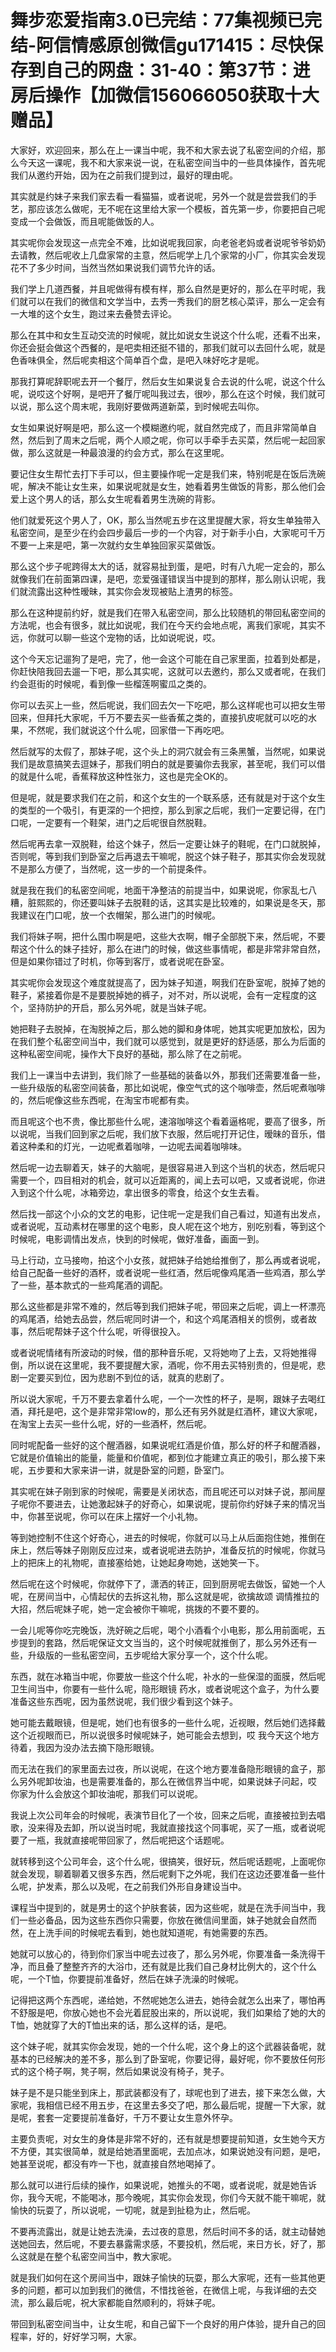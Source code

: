 # 舞步恋爱指南3.0已完结：77集视频已完结-阿信情感原创微信gu171415：尽快保存到自己的网盘：31-40：第37节：进房后操作【加微信156066050获取十大赠品】

大家好，欢迎回来，那么在上一课当中呢，我不和大家去说了私密空间的介绍，那么今天这一课呢，我不和大家来说一说，在私密空间当中的一些具体操作，首先呢我们从邀约开始，因为在之前我们提到过，最好的理由呢。

其实就是约妹子来我们家去看一看猫猫，或者说呢，另外一个就是尝尝我们的手艺，那应该怎么做呢，无不呢在这里给大家一个模板，首先第一步，你要把自己呢变成一个会做饭，而且呢能做饭的人。

其实呢你会发现这一点完全不难，比如说呢我回家，向老爸老妈或者说呢爷爷奶奶去请教，然后呢收上几盘家常的主意，然后呢学上几个家常的小厂，你其实会发现花不了多少时间，当然当然如果说我们调节允许的话。

我们学上几道西餐，并且呢做得有模有样，那么自然是更好的，那么在平时呢，我们就可以在我们的微信和文学当中，去秀一秀我们的厨艺核心菜评，那么一定会有一大堆的这个女生，跑过来去叠赞去评论。

那么在其中和女生互动交流的时候呢，就比如说女生说这个什么呢，还看不出来，你还会挺会做这个西餐的，是吧卖相还挺不错的，那我们就可以去回什么呢，就是色香味俱全，然后呢卖相这个简单百个盘，是吧入味好吃才是呢。

那我打算呢辞职呢去开一个餐厅，然后女生如果说复合去说的什么呢，说这个什么呢，说哎这个好啊，是吧开了餐厅呢叫我过去，很吵，那么在这个时候，我们就可以说，那么这个周末呢，我刚好要做两道新菜，到时候呢去叫你。

女生如果说好啊是吧，那么这一个模糊邀约呢，就自然完成了，而且非常简单自然，然后到了周末之后呢，两个人顺之呢，你可以手牵手去买菜，然后呢一起回家做，那么这就是一种最浪漫的约会方式，那么在这里呢。

要记住女生帮忙去打下手可以，但主要操作呢一定是我们来，特别呢是在饭后洗碗呢，解决不能让女生来，如果说呢就是女生，她看着男生做饭的背影，那么他们会爱上这个男人的话，那么女生呢看着男生洗碗的背影。

他们就爱死这个男人了，OK，那么当然呢五步在这里提醒大家，将女生单独带入私密空间，是至少在约会四步最后一步的一个内容，对于新手小白，大家呢可千万不要一上来是吧，第一次就约女生单独回家买菜做饭。

那么这个步子呢跨得太大的话，就容易扯到蛋，是吧，时有八九呢一定会的，那么就像我们在前面第四课，是吧，恋爱强谨错误当中提到的那样，那么刚认识呢，我们就流露出这种性暧昧，其实你会发现被贴上渣男的标签。

那么在这种提前约好，就是我们在带入私密空间，那么比较随机的带回私密空间的方法呢，也会有很多，就比如说呢，我们在今天约会地点呢，离我们家呢，其实不远，你就可以聊一些这个宠物的话，比如说呢说，哎。

这个今天忘记遛狗了是吧，完了，他一会这个可能在自己家里面，拉着到处都是，你赶快陪我回去遛一下吧，那么其实呢，这就可以去邀约，那么又或者呢，在我们约会逛街的时候呢，看到像一些榴莲啊蜜瓜之类的。

你可以去买上一些，然后呢说，我们回去欠一下吃吧，那么这样呢也可以把女生带回来，但拜托大家呢，千万不要去买一些香蕉之类的，直接扒皮呢就可以吃的水果，不然呢，我们就说这个什么呢，回家借一下再吃吧。

然后就写的太假了，那妹子呢，这个头上的洞穴就会有三条黑蟹，当然呢，如果说我们是故意搞笑去逗妹子，那我们明白的就是要骗你去我家，甚至呢，我们可以借的就是什么呢，香蕉释放这种性张力，这也是完全OK的。

但是呢，就是要求我们在之前，和这个女生的一个联系感，还有就是对于这个女生的类型的一个吸引，有更深的一个把控，那么到家之后呢，我们一定要记得，在门口呢，一定要有一个鞋架，进门之后呢很自然脱鞋。

然后呢再去拿一双脱鞋，给这个妹子，然后一定要让妹子的鞋呢，在门口就脱掉，否则呢，等到我们到卧室之后再退去干嘛呢，脱这个妹子鞋子，那其实你会发现就不是那么方便了，当然呢，这一步的一个前提条件。

就是我在我们的私密空间呢，地面干净整洁的前提当中，如果说呢，你家乱七八糟，脏熙熙的，你还要叫妹子去脱鞋的话，这其实是比较难的，如果说是冬天，那我建议在门口呢，放一个衣帽架，那么进门的时候呢。

我们将妹子啊，把什么围巾啊是吧，这些大衣啊，帽子全部脱下来，然后呢，不要帮这个什么的妹子挂好，那么在进门的时候，做这些事情呢，都是非常非常自然，但是如果你错过了时机，你等到客厅，或者说呢在卧室。

其实呢你会发现这个难度就提高了，因为妹子知道，啊我们在卧室呢，脱掉了她的鞋子，紧接着你是不是要脱掉她的裤子，对不对，所以说呢，会有一定程度的这个，坚持防护的开启，那么另外呢，就是当妹子呢。

她把鞋子去脱掉，在淘脱掉之后，那么她的脚和身体呢，她其实呢更加放松，因为在我们整个私密空间当中，我们就可以感觉到，就是更好的舒适感，那么为后面的这种私密空间呢，操作大下良好的基础，那么除了在之前呢。

我们上一课当中去讲到，我们除了一些基础的装备以外，那我们还需要准备一些，一些升级版的私密空间装备，那比如说呢，像空气式的这个咖啡壶，然后呢煮咖啡的，然后呢像这些东西呢，在淘宝市呢都有卖。

而且呢这个也不贵，像比那些什么呢，速溶咖啡这个看着逼格呢，要高了很多，所以说呢，当我们回到家之后呢，我们放下衣服，然后呢打开记住，暧昧的音乐，借着这种柔和的灯光，一边呢煮着咖啡，一边呢去闻着咖啡味。

然后呢一边去聊着天，妹子的大脑呢，是很容易进入到这个当机的状态，然后呢只需要一个，四目相对的机会，就可以近距离的，闻上去可以吧，又或者说呢，你进入到这个什么呢，冰箱旁边，拿出很多的零食，给这个女生去看。

然后找一部这个小众的文艺的电影，记住呢一定是我们自己看过，知道有出发点，或者说呢，互动素材在哪里的这个电影，良人呢在这个地方，别吃别看，等到这个时候呢，电影调情出发点，快到的时候呢，做好准备，画面一到。

马上行动，立马接吻，拍这个小女孩，就把妹子给她给推倒了，那么再或者说呢，给自己配备一些好的酒杯，或者说呢一些红酒，然后呢像鸡尾酒一些鸡酒，那么学了一些，基本款式的一些鸡尾酒的调配。

那么这些都是非常不难的，然后等到我们把妹子呢，带回来之后呢，调上一杯漂亮的鸡尾酒，给她去品尝，然后呢同时讲一个，和这个鸡尾酒相关的惯例，或者故事，然后呢帮妹子这个什么呢，听得很投入。

或者说呢情绪有所波动的时候，借的那种音乐呢，又将她吻了上去，又将她推得倒，所以说在这里呢，我不要提醒大家，酒呢，你不用去买特别贵的，但是呢，悲剧一定要买到位，因为悲剧不到位的话，就真的悲剧了。

所以说大家呢，千万不要去拿着什么呢，一个一次性的杯子，是啊，跟妹子去喝红酒，拜托是吧，这个是非常非常low的，那么还有另外就是红酒杯，建议大家呢，在淘宝上去买一些什么呢，好的一些酒杯，然后呢。

同时呢配备一些好的这个醒酒器，如果说呢红酒是价值，那么好的杯子和醒酒器，它就是价值输出的能量，能量和价值呢，都到位才能建立真正的吸引，那么接下来呢，五步要和大家来讲一讲，就是卧室的问题，卧室门。

其实呢在妹子刚到家的时候呢，需要是关闭状态，而且呢还可以对妹子说，那间屋子呢你不要进去，让她激起妹子的好奇心，如果说呢，提前你约好妹子来的情况当中，你甚至说呢，你可以在床上摆好一个小礼物。

等到她控制不住这个好奇心，进去的时候呢，你就可以马上从后面抱住她，推倒在床上，然后等妹子刚刚反应过来，或者说呢进去防护，准备反抗的时候呢，你就马上的把床上的礼物呢，直接塞给她，让她起身吻她，送她笑一下。

然后呢在这个时候呢，你就停下了，潇洒的转正，回到厨房呢去做饭，留她一个人呢，在房间当中，心情起伏的去拆这礼物，那么这就是呢，欲擒故颂 调情推拉的大招，然后呢妹子呢，她一定会被你干嘛呢，挑拨的不要不要的。

一会儿呢等你吃完晚饭，洗好碗之后呢，喝个小酒看个小电影，那么用前面呢，五步提到的套路，然后呢保证文文当当的，这个时候呢就推倒了，那么另外还有一些，升级版的一些私密空间，五步呢给大家分享一个，这个什么呢。

东西，就在冰箱当中呢，你要放一些这个什么呢，补水的一些保湿的面膜，然后呢卫生间当中，你要有一些什么呢，隐形眼镜 药水，或者说呢这个盒子，为什么要准备这些东西呢，因为虽然说呢，我们很少看到这个妹子。

她可能去戴眼镜，但是呢，她们也有很多的一些什么呢，近视眼，然后她们选择戴这个近视眼而已，所以说很多时候呢妹子，她可能会去想到，哎 我今天这个地方待着，我因为没办法去摘下隐形眼镜。

而无法在我们的家里面去过夜，所以说呢，在这个地方要准备隐形眼镜的盒子，那么另外呢卸妆油，也是需要准备的，那么在微信界当中呢，如果说妹子问起，哎 你家为什么会放这个卸妆油呢，那我们可以说呢。

我说上次公司年会的时候呢，表演节目化了一个妆，回来之后呢，直接被拉到去唱歌，没来得及去卸，所以说当时呢，我就直接找这个同事呢，买了一瓶，或者说呢要了一瓶，我就直接呢带回家了，然后呢把这个话题呢。

就转移到这个公司年会，这个什么呢，很搞笑，很好玩，然后呢话题呢，上面呢你就会发现，聊着聊着又很多东西，然后呢剩下之外呢，我们在这边还要准备一些什么呢，护发素，那么以及呢，在之前我们外形自身建设当中。

课程当中提到的，就是男士的这个护肤套装，因为这些呢，就是在洗手间当中，我们一些必备品，因为这些东西你只需要，你放在微信间里面，妹子她就会自然而然，在上洗手间的时候呢去看到，她也就知道呢，有她需要的东西。

她就可以放心的，待到你们家当中呢去过夜了，那么另外呢，你要准备一条洗得干净，而且叠了整整齐齐的大浴巾，还有就是比我们自己身材比例大的，这个什么呢，一个T恤，你要提前准备好，然后在妹子洗澡的时候呢。

记得把这两个东西呢，递给她，不然呢她怎么进去，她待会就怎么出来了，哪怕再不舒服是吧，你放心她也不会光着屁股出来的，所以说呢，我们如果给了她的大的T恤，她就穿了大的T恤出来的话，那么这样的话，是吧。

这个妹子呢，就其实你会发现，她的一个什么呢，这个身上的这个武器装备呢，就基本的已经解决的差不多，那么到了卧室呢，你要记得，最好呢，你不要放任何形式的这个椅子啊，凳子啊，然后如果说没有椅子，凳子。

妹子是不是只能坐到床上，那武装都没有了，球呢也到了进去，接下来怎么做，大家呢，我相信已经不用五步，在这里去多交了吧，那么最后呢，提醒一下大家，就是呢，套套一定要提前准备好，千万不要让女生意外怀孕。

主要负责呢，对女生的身体是非常不好的，还有就是想要提前知道，女生她今天方不方便，其实很简单，就是给她酒里面呢，去加点冰，如果说她没有问题，是吧，她甚至说呢，都没有咋一下也，就直接自然地喝掉了。

那么就可以进行后续的操作，如果说呢，她推头的不喝，或者说呢，就是她告诉你，我今天呢，不能喝冰，那今晚呢，其实你会发现，你们今天就不能干嘛呢，就愉快的玩耍了，所以说呢，一切呢，就是到扯稳为止，然后呢。

不要再流露出，就是让她去洗澡，去过夜的意思，然后时间不多的话，就主动替她送她回去，然后呢，不要去暴露需求感，不要投机，然后呢，来日方长，好了，那么这就是在整个私密空间当中，教大家呢。

就是我们如何在这个房间当中，跟妹子愉快的玩耍，那么大家呢，还有一些其他更多的问题，都可以加到我们的微信，不惜找爸爸，在微信上呢，与我详细的去交流，那么最后呢，祝大家都能自然顺利的，将妹子呢。

带回到私密空间当中，让女生呢，和自己留下一个良好的用户体验，提升自己的回程率，好的，好好学习啊，大家。